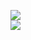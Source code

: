 [![](https://img.shields.io/badge/Made%20With-Github%20Spray-lightgrey.svg?style=for-the-badge&logo=github)](https://github.com/Annihil/github-spray#18674)  
[![](https://i.imgur.com/2DrTn0Z.gif)](https://github.com/Annihil/github-spray)